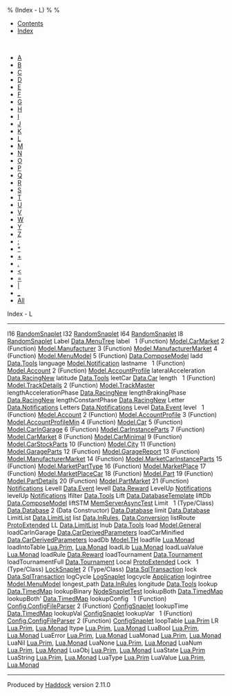 % (Index - L)
% 
% 

-   [Contents](index.html)
-   [Index](doc-index.html)

 

-   [A](doc-index-A.html)
-   [B](doc-index-B.html)
-   [C](doc-index-C.html)
-   [D](doc-index-D.html)
-   [E](doc-index-E.html)
-   [F](doc-index-F.html)
-   [G](doc-index-G.html)
-   [H](doc-index-H.html)
-   [I](doc-index-I.html)
-   [J](doc-index-J.html)
-   [K](doc-index-K.html)
-   [L](doc-index-L.html)
-   [M](doc-index-M.html)
-   [N](doc-index-N.html)
-   [O](doc-index-O.html)
-   [P](doc-index-P.html)
-   [Q](doc-index-Q.html)
-   [R](doc-index-R.html)
-   [S](doc-index-S.html)
-   [T](doc-index-T.html)
-   [U](doc-index-U.html)
-   [V](doc-index-V.html)
-   [W](doc-index-W.html)
-   [Y](doc-index-Y.html)
-   [Z](doc-index-Z.html)
-   [:](doc-index-58.html)
-   [\*](doc-index-42.html)
-   [+](doc-index-43.html)
-   [.](doc-index-46.html)
-   [\<](doc-index-60.html)
-   [=](doc-index-61.html)
-   [|](doc-index-124.html)
-   [\_](doc-index-95.html)
-   [All](doc-index-All.html)

Index - L

  ------------------------- ------------------------------------------------------------------------------------------
  l16                       [RandomSnaplet](RandomSnaplet.html#v:l16)
  l32                       [RandomSnaplet](RandomSnaplet.html#v:l32)
  l64                       [RandomSnaplet](RandomSnaplet.html#v:l64)
  l8                        [RandomSnaplet](RandomSnaplet.html#v:l8)
  Label                     [Data.MenuTree](Data-MenuTree.html#t:Label)
  label                      
  1 (Function)              [Model.CarMarket](Model-CarMarket.html#v:label)
  2 (Function)              [Model.Manufacturer](Model-Manufacturer.html#v:label)
  3 (Function)              [Model.ManufacturerMarket](Model-ManufacturerMarket.html#v:label)
  4 (Function)              [Model.MenuModel](Model-MenuModel.html#v:label)
  5 (Function)              [Data.ComposeModel](Data-ComposeModel.html#v:label)
  ladd                      [Data.Tools](Data-Tools.html#v:ladd)
  language                  [Model.Notification](Model-Notification.html#v:language)
  lastname                   
  1 (Function)              [Model.Account](Model-Account.html#v:lastname)
  2 (Function)              [Model.AccountProfile](Model-AccountProfile.html#v:lastname)
  lateralAcceleration       [Data.RacingNew](Data-RacingNew.html#v:lateralAcceleration)
  latitude                  [Data.Tools](Data-Tools.html#v:latitude)
  leetCar                   [Data.Car](Data-Car.html#v:leetCar)
  length                     
  1 (Function)              [Model.TrackDetails](Model-TrackDetails.html#v:length)
  2 (Function)              [Model.TrackMaster](Model-TrackMaster.html#v:length)
  lengthAccelerationPhase   [Data.RacingNew](Data-RacingNew.html#v:lengthAccelerationPhase)
  lengthBrakingPhase        [Data.RacingNew](Data-RacingNew.html#v:lengthBrakingPhase)
  lengthConstantPhase       [Data.RacingNew](Data-RacingNew.html#v:lengthConstantPhase)
  Letter                    [Data.Notifications](Data-Notifications.html#t:Letter)
  Letters                   [Data.Notifications](Data-Notifications.html#t:Letters)
  Level                     [Data.Event](Data-Event.html#v:Level)
  level                      
  1 (Function)              [Model.Account](Model-Account.html#v:level)
  2 (Function)              [Model.AccountProfile](Model-AccountProfile.html#v:level)
  3 (Function)              [Model.AccountProfileMin](Model-AccountProfileMin.html#v:level)
  4 (Function)              [Model.Car](Model-Car.html#v:level)
  5 (Function)              [Model.CarInGarage](Model-CarInGarage.html#v:level)
  6 (Function)              [Model.CarInstanceParts](Model-CarInstanceParts.html#v:level)
  7 (Function)              [Model.CarMarket](Model-CarMarket.html#v:level)
  8 (Function)              [Model.CarMinimal](Model-CarMinimal.html#v:level)
  9 (Function)              [Model.CarStockParts](Model-CarStockParts.html#v:level)
  10 (Function)             [Model.City](Model-City.html#v:level)
  11 (Function)             [Model.GarageParts](Model-GarageParts.html#v:level)
  12 (Function)             [Model.GarageReport](Model-GarageReport.html#v:level)
  13 (Function)             [Model.ManufacturerMarket](Model-ManufacturerMarket.html#v:level)
  14 (Function)             [Model.MarketCarInstanceParts](Model-MarketCarInstanceParts.html#v:level)
  15 (Function)             [Model.MarketPartType](Model-MarketPartType.html#v:level)
  16 (Function)             [Model.MarketPlace](Model-MarketPlace.html#v:level)
  17 (Function)             [Model.MarketPlaceCar](Model-MarketPlaceCar.html#v:level)
  18 (Function)             [Model.Part](Model-Part.html#v:level)
  19 (Function)             [Model.PartDetails](Model-PartDetails.html#v:level)
  20 (Function)             [Model.PartMarket](Model-PartMarket.html#v:level)
  21 (Function)             [Notifications](Notifications.html#v:level)
  LevelI                    [Data.Event](Data-Event.html#v:LevelI)
  levelI                    [Data.Reward](Data-Reward.html#v:levelI)
  LevelUp                   [Notifications](Notifications.html#v:LevelUp)
  levelUp                   [Notifications](Notifications.html#v:levelUp)
  lfilter                   [Data.Tools](Data-Tools.html#v:lfilter)
  Lift                      [Data.DatabaseTemplate](Data-DatabaseTemplate.html#v:Lift)
  liftDb                    [Data.ComposeModel](Data-ComposeModel.html#v:liftDb)
  liftSTM                   [MemServerAsyncTest](MemServerAsyncTest.html#v:liftSTM)
  Limit                      
  1 (Type/Class)            [Data.Database](Data-Database.html#t:Limit)
  2 (Data Constructor)      [Data.Database](Data-Database.html#v:Limit)
  limit                     [Data.Database](Data-Database.html#v:limit)
  LimitList                 [Data.LimitList](Data-LimitList.html#t:LimitList)
  list                      [Data.InRules](Data-InRules.html#v:list), [Data.Conversion](Data-Conversion.html#v:list)
  listRoute                 [ProtoExtended](ProtoExtended.html#v:listRoute)
  LL                        [Data.LimitList](Data-LimitList.html#v:LL)
  lnub                      [Data.Tools](Data-Tools.html#v:lnub)
  load                      [Model.General](Model-General.html#v:load)
  loadCarInGarage           [Data.CarDerivedParameters](Data-CarDerivedParameters.html#v:loadCarInGarage)
  loadCarMinified           [Data.CarDerivedParameters](Data-CarDerivedParameters.html#v:loadCarMinified)
  loadDb                    [Model.TH](Model-TH.html#v:loadDb)
  loadfile                  [Lua.Monad](Lua-Monad.html#v:loadfile)
  loadIntoTable             [Lua.Prim](Lua-Prim.html#v:loadIntoTable), [Lua.Monad](Lua-Monad.html#v:loadIntoTable)
  loadLib                   [Lua.Monad](Lua-Monad.html#v:loadLib)
  loadLuaValue              [Lua.Monad](Lua-Monad.html#v:loadLuaValue)
  loadRule                  [Data.Reward](Data-Reward.html#v:loadRule)
  loadTournament            [Data.Tournament](Data-Tournament.html#v:loadTournament)
  loadTournamentFull        [Data.Tournament](Data-Tournament.html#v:loadTournamentFull)
  Local                     [ProtoExtended](ProtoExtended.html#v:Local)
  Lock                       
  1 (Type/Class)            [LockSnaplet](LockSnaplet.html#t:Lock)
  2 (Type/Class)            [Data.SqlTransaction](Data-SqlTransaction.html#t:Lock)
  lock                      [Data.SqlTransaction](Data-SqlTransaction.html#v:lock)
  logCycle                  [LogSnaplet](LogSnaplet.html#v:logCycle)
  logcycle                  [Application](Application.html#v:logcycle)
  logintree                 [Model.MenuModel](Model-MenuModel.html#v:logintree)
  longest\_path             [Data.InRules](Data-InRules.html#v:longest_path)
  longitude                 [Data.Tools](Data-Tools.html#v:longitude)
  lookup                    [Data.TimedMap](Data-TimedMap.html#v:lookup)
  lookupBinary              [NodeSnapletTest](NodeSnapletTest.html#v:lookupBinary)
  lookupBoth                [Data.TimedMap](Data-TimedMap.html#v:lookupBoth)
  lookupBoth'               [Data.TimedMap](Data-TimedMap.html#v:lookupBoth-39-)
  lookupConfig               
  1 (Function)              [Config.ConfigFileParser](Config-ConfigFileParser.html#v:lookupConfig)
  2 (Function)              [ConfigSnaplet](ConfigSnaplet.html#v:lookupConfig)
  lookupTime                [Data.TimedMap](Data-TimedMap.html#v:lookupTime)
  lookupVal                 [ConfigSnaplet](ConfigSnaplet.html#v:lookupVal)
  lookupVar                  
  1 (Function)              [Config.ConfigFileParser](Config-ConfigFileParser.html#v:lookupVar)
  2 (Function)              [ConfigSnaplet](ConfigSnaplet.html#v:lookupVar)
  loopTable                 [Lua.Prim](Lua-Prim.html#v:loopTable)
  LR                        [Lua.Prim](Lua-Prim.html#v:LR), [Lua.Monad](Lua-Monad.html#v:LR)
  ltype                     [Lua.Prim](Lua-Prim.html#v:ltype), [Lua.Monad](Lua-Monad.html#v:ltype)
  LuaBool                   [Lua.Prim](Lua-Prim.html#v:LuaBool), [Lua.Monad](Lua-Monad.html#v:LuaBool)
  LuaError                  [Lua.Prim](Lua-Prim.html#v:LuaError), [Lua.Monad](Lua-Monad.html#v:LuaError)
  LuaMonad                  [Lua.Prim](Lua-Prim.html#t:LuaMonad), [Lua.Monad](Lua-Monad.html#t:LuaMonad)
  LuaNil                    [Lua.Prim](Lua-Prim.html#v:LuaNil), [Lua.Monad](Lua-Monad.html#v:LuaNil)
  LuaNone                   [Lua.Prim](Lua-Prim.html#v:LuaNone), [Lua.Monad](Lua-Monad.html#v:LuaNone)
  LuaNum                    [Lua.Prim](Lua-Prim.html#v:LuaNum), [Lua.Monad](Lua-Monad.html#v:LuaNum)
  LuaObj                    [Lua.Prim](Lua-Prim.html#v:LuaObj), [Lua.Monad](Lua-Monad.html#v:LuaObj)
  LuaState                  [Lua.Prim](Lua-Prim.html#t:LuaState)
  LuaString                 [Lua.Prim](Lua-Prim.html#v:LuaString), [Lua.Monad](Lua-Monad.html#v:LuaString)
  LuaType                   [Lua.Prim](Lua-Prim.html#t:LuaType)
  LuaValue                  [Lua.Prim](Lua-Prim.html#t:LuaValue), [Lua.Monad](Lua-Monad.html#t:LuaValue)
  ------------------------- ------------------------------------------------------------------------------------------

Produced by [Haddock](http://www.haskell.org/haddock/) version 2.11.0
